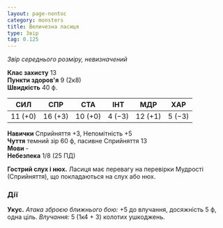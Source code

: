 ```yaml
---
layout: page-nontoc
category: monsters
title: Величезна ласиця
type: Звір
tag: 0.125
---
```


_Звір середнього розміру, невизначений_

**Клас захисту** 13    
**Пункти здоров'я** 9 (2к8)    
**Швидкість** 40 ф.

| СИЛ     | СПР     | СТА     | ІНТ    | МДР     | ХАР    |
| ------- | ------- | ------- | ------ | ------- | ------ |
| 11 (+0) | 16 (+3) | 10 (+0) | 4 (−3) | 12 (+1) | 5 (−3) |

**Навички** Сприйняття +3, Непомітність +5    
**Чуття** темний зір 60 ф, пасивне Сприйняття 13    
**Мови** -    
**Небезпека** 1/8 (25 ПД)

**Гострий слух і нюх.** Ласиця має перевагу на перевірки Мудрості (Сприйняття), що покладаються на слух або нюх.

### Дії
**Укус.** _Атака зброєю ближнього бою:_ +5 до влучання, досяжність 5 ф, одна ціль. _Влучання:_ 5 (1к4 + 3) колотих ушкоджень. 